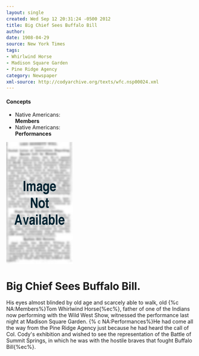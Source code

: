 ```yaml
---
layout: single
created: Wed Sep 12 20:31:24 -0500 2012
title: Big Chief Sees Buffalo Bill
author: 
date: 1908-04-29
source: New York Times
tags:
- Whirlwind Horse
- Madison Square Garden
- Pine Ridge Agency
category: Newspaper
xml-source: http://codyarchive.org/texts/wfc.nsp00024.xml
---
```

<div class="concepts">
    <h4>Concepts</h4>
    <div class="keywords">
        <ul>
            <li>
                <span title="NA:Members" style="background-color: transparent;">
                    <a title="NA:Members" onmouseover="highlightSpan(this.getAttribute('title'))">
                        Native Americans:
                        <br />
                        <strong>Members</strong>
                    </a>  
                </span>
            </li>
            <li>
                <span title="NA:Performances" style="background-color: transparent;">
                    <a title="NA:Performances" onmouseover="highlightSpan(this.getAttribute('title'))">
                        Native Americans:
                        <br />
                        <strong>Performances</strong>
                    </a>  
                </span>
            </li>
        </ul>
    </div>
</div>

![Image not available](/figures/default_document.png "Image not available")

# Big Chief Sees Buffalo Bill.

His eyes almost blinded by old age and scarcely able to walk, old {%c NA:Members%}Tom Whirlwind Horse{%ec%}, father of one of the Indians now performing with the Wild West Show, witnessed the performance last night at Madison Square Garden. {% c NA:Performances%}He had come all the way from the Pine Ridge Agency just because he had heard the call of Col. Cody's exhibition and wished to see the representation of the Battle of Summit Springs, in which he was with the hostile braves that fought Buffalo Bill{%ec%}.